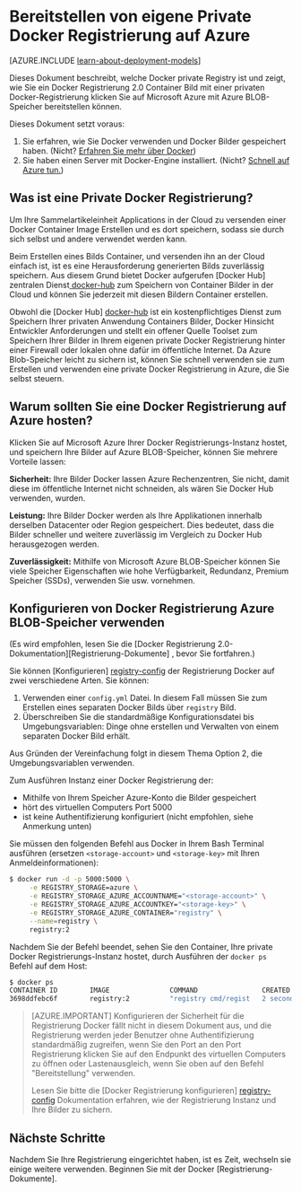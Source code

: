 <properties 
  pageTitle="Bereitstellen von eigene Private Docker Registrierung auf Azure | Microsoft Azure"
  description="Beschreibt, wie Sie mit Docker Registrierung Ihrer Bilder Container Azure BLOB-Speicher-Dienst hosten können."
  services="virtual-machines-linux"
  documentationCenter="virtual-machines"
  authors="ahmetalpbalkan"
  editor="squillace"
  manager="timlt"
  tags="azure-service-management,azure-resource-manager" />

<tags
  ms.service="virtual-machines-linux"
  ms.devlang="multiple"
  ms.topic="article"
  ms.tgt_pltfrm="vm-linux"
  ms.workload="infrastructure-services"
  ms.date="09/27/2016" 
  ms.author="ahmetb" />

# <a name="deploying-your-own-private-docker-registry-on-azure"></a>Bereitstellen von eigene Private Docker Registrierung auf Azure

[AZURE.INCLUDE [learn-about-deployment-models](../../includes/learn-about-deployment-models-both-include.md)]



Dieses Dokument beschreibt, welche Docker private Registry ist und zeigt, wie Sie ein Docker Registrierung 2.0 Container Bild mit einer privaten Docker-Registrierung klicken Sie auf Microsoft Azure mit Azure BLOB-Speicher bereitstellen können.

Dieses Dokument setzt voraus:

1. Sie erfahren, wie Sie Docker verwenden und Docker Bilder gespeichert haben. (Nicht? [Erfahren Sie mehr über Docker](https://www.docker.com))
2. Sie haben einen Server mit Docker-Engine installiert. (Nicht? [Schnell auf Azure tun.](https://azure.microsoft.com/documentation/templates/docker-simple-on-ubuntu/))


## <a name="what-is-a-private-docker-registry"></a>Was ist eine Private Docker Registrierung?

Um Ihre Sammelartikeleinheit Applications in der Cloud zu versenden einer Docker Container Image Erstellen und es dort speichern, sodass sie durch sich selbst und andere verwendet werden kann. 

Beim Erstellen eines Bilds Container, und versenden ihn an der Cloud einfach ist, ist es eine Herausforderung generierten Bilds zuverlässig speichern. Aus diesem Grund bietet Docker aufgerufen [Docker Hub] zentralen Dienst[ docker-hub] zum Speichern von Container Bilder in der Cloud und können Sie jederzeit mit diesen Bildern Container erstellen.

Obwohl die [Docker Hub] [ docker-hub] ist ein kostenpflichtiges Dienst zum Speichern Ihrer privaten Anwendung Containers Bilder, Docker Hinsicht Entwickler Anforderungen und stellt ein offener Quelle Toolset zum Speichern Ihrer Bilder in Ihrem eigenen private Docker Registrierung hinter einer Firewall oder lokalen ohne dafür im öffentliche Internet.
Da Azure Blob-Speicher leicht zu sichern ist, können Sie schnell verwenden sie zum Erstellen und verwenden eine private Docker Registrierung in Azure, die Sie selbst steuern.

## <a name="why-should-you-host-a-docker-registry-on-azure"></a>Warum sollten Sie eine Docker Registrierung auf Azure hosten?

Klicken Sie auf Microsoft Azure Ihrer Docker Registrierungs-Instanz hostet, und speichern Ihre Bilder auf Azure BLOB-Speicher, können Sie mehrere Vorteile lassen:

**Sicherheit:** Ihre Bilder Docker lassen Azure Rechenzentren, Sie nicht, damit diese im öffentliche Internet nicht schneiden, als wären Sie Docker Hub verwenden, wurden.
  
**Leistung:** Ihre Bilder Docker werden als Ihre Applikationen innerhalb derselben Datacenter oder Region gespeichert. Dies bedeutet, dass die Bilder schneller und weitere zuverlässig im Vergleich zu Docker Hub herausgezogen werden.

**Zuverlässigkeit:** Mithilfe von Microsoft Azure BLOB-Speicher können Sie viele Speicher Eigenschaften wie hohe Verfügbarkeit, Redundanz, Premium Speicher (SSDs), verwenden Sie usw. vornehmen.

## <a name="configuring-docker-registry-to-use-azure-blob-storage"></a>Konfigurieren von Docker Registrierung Azure BLOB-Speicher verwenden

(Es wird empfohlen, lesen Sie die [Docker Registrierung 2.0-Dokumentation][Registrierung-Dokumente] , bevor Sie fortfahren.)

Sie können [Konfigurieren] [ registry-config] der Registrierung Docker auf zwei verschiedene Arten.
Sie können:

1. Verwenden einer `config.yml` Datei. In diesem Fall müssen Sie zum Erstellen eines separaten Docker Bilds über `registry` Bild.
2. Überschreiben Sie die standardmäßige Konfigurationsdatei bis Umgebungsvariablen: Dinge ohne erstellen und Verwalten von einem separaten Docker Bild erhält.

Aus Gründen der Vereinfachung folgt in diesem Thema Option 2, die Umgebungsvariablen verwenden.

Zum Ausführen Instanz einer Docker Registrierung der:

* Mithilfe von Ihrem Speicher Azure-Konto die Bilder gespeichert
* hört des virtuellen Computers Port 5000
* ist keine Authentifizierung konfiguriert (nicht empfohlen, siehe Anmerkung unten)

Sie müssen den folgenden Befehl aus Docker in Ihrem Bash Terminal ausführen (ersetzen `<storage-account>` und `<storage-key>` mit Ihren Anmeldeinformationen):

```sh
$ docker run -d -p 5000:5000 \
     -e REGISTRY_STORAGE=azure \
     -e REGISTRY_STORAGE_AZURE_ACCOUNTNAME="<storage-account>" \
     -e REGISTRY_STORAGE_AZURE_ACCOUNTKEY="<storage-key>" \
     -e REGISTRY_STORAGE_AZURE_CONTAINER="registry" \
     --name=registry \
     registry:2
```

Nachdem Sie der Befehl beendet, sehen Sie den Container, Ihre private Docker Registrierungs-Instanz hostet, durch Ausführen der `docker ps` Befehl auf dem Host:

```sh
$ docker ps
CONTAINER ID        IMAGE               COMMAND                CREATED             STATUS              PORTS                    NAMES
3698ddfebc6f        registry:2          "registry cmd/regist   2 seconds ago       Up 1 seconds        0.0.0.0:5000->5000/tcp   registry
```

> [AZURE.IMPORTANT] Konfigurieren der Sicherheit für die Registrierung Docker fällt nicht in diesem Dokument aus, und die Registrierung werden jeder Benutzer ohne Authentifizierung standardmäßig zugreifen, wenn Sie den Port an den Port Registrierung klicken Sie auf den Endpunkt des virtuellen Computers zu öffnen oder Lastenausgleich, wenn Sie oben auf den Befehl "Bereitstellung" verwenden.
>
> Lesen Sie bitte die [Docker Registrierung konfigurieren] [ registry-config] Dokumentation erfahren, wie der Registrierung Instanz und Ihre Bilder zu sichern.

## <a name="next-steps"></a>Nächste Schritte

Nachdem Sie Ihre Registrierung eingerichtet haben, ist es Zeit, wechseln sie einige weitere verwenden. Beginnen Sie mit der Docker [Registrierung-Dokumente]. 

[docker-hub]: https://hub.docker.com/
[registry]: https://github.com/docker/distribution
[Registrierungs-Dokumente]: http://docs.docker.com/registry/
[registry-config]: http://docs.docker.com/registry/configuration/
 
